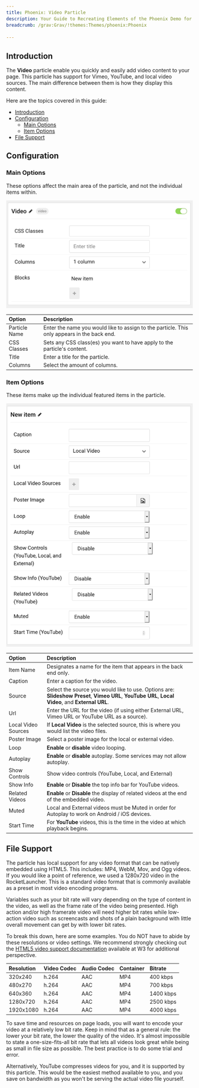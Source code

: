 ```yaml
---
title: Phoenix: Video Particle
description: Your Guide to Recreating Elements of the Phoenix Demo for Grav
breadcrumb: /grav:Grav/!themes:Themes/phoenix:Phoenix

---
```


## Introduction

The **Video** particle enable you quickly and easily add video content to your page. This particle has support for Vimeo, YouTube, and local video sources. The main difference between them is how they display this content.

Here are the topics covered in this guide:

- [Introduction](#introduction)
- [Configuration](#configuration)
  - [Main Options](#main-options)
  - [Item Options](#item-options)
- [File Support](#file-support)

## Configuration

### Main Options

These options affect the main area of the particle, and not the individual items within.

![](assets/particle_video2.png)

| Option        | Description                                                                                 |
| :------------ | :------------------------------------------------------------------------------------------ |
| Particle Name | Enter the name you would like to assign to the particle. This only appears in the back end. |
| CSS Classes   | Sets any CSS class(es) you want to have apply to the particle's content.                    |
| Title         | Enter a title for the particle.                                                             |
| Columns       | Select the amount of columns.                                                               |

### Item Options

These items make up the individual featured items in the particle.

![](assets/particle_video3.png)

| Option              | Description                                                                                                                                        |
| :------------------ | :------------------------------------------------------------------------------------------------------------------------------------------------- |
| Item Name           | Designates a name for the item that appears in the back end only.                                                                                  |
| Caption             | Enter a caption for the video.                                                                                                                     |
| Source              | Select the source you would like to use. Options are: **Slideshow Preset**, **Vimeo URL**, **YouTube URL**, **Local Video**, and **External URL**. |
| Url                 | Enter the URL for the video (if using either External URL, Vimeo URL or YouTube URL as a source).                                                  |
| Local Video Sources | If **Local Video** is the selected source, this is where you would list the video files.                                                           |
| Poster Image        | Select a poster image for the local or external video.                                                                                             |
| Loop                | **Enable** or **disable** video looping.                                                                                                           |
| Autoplay            | **Enable** or **disable** autoplay. Some services may not allow autoplay.                                                                          |
| Show Controls       | Show video controls (YouTube, Local, and External)                                                                                                 |
| Show Info           | **Enable** or **Disable** the top info bar for YouTube videos.                                                                                     |
| Related Videos      | **Enable** or **Disable** the display of related videos at the end of the embedded video.                                                          |
| Muted               | Local and External videos must be Muted in order for Autoplay to work on Android / iOS devices.                                                    |
| Start Time          | For **YouTube** videos, this is the time in the video at which playback begins.                                                                    |

## File Support

The particle has local support for any video format that can be natively embedded using HTML5. This includes: MP4, WebM, Mov, and Ogg videos. If you would like a point of reference, we used a 1280x720 video in the RocketLauncher. This is a standard video format that is commonly available as a preset in most video encoding programs.

Variables such as your bit rate will vary depending on the type of content in the video, as well as the frame rate of the video being presented. High action and/or high framerate video will need higher bit rates while low-action video such as screencasts and shots of a plain background with little overall movement can get by with lower bit rates.

To break this down, here are some examples. You do NOT have to abide by these resolutions or video settings. We recommend strongly checking out the [HTML5 video support documentation](http://www.w3schools.com/html/html5_video.asp) available at W3 for additional perspective.

| Resolution | Video Codec | Audio Codec | Container | Bitrate   |
| :--------- | :---------- | :---------- | :-------- | :-------- |
| 320x240    | h.264       | AAC         | MP4       | 400 kbps  |
| 480x270    | h.264       | AAC         | MP4       | 700 kbps  |
| 640x360    | h.264       | AAC         | MP4       | 1400 kbps |
| 1280x720   | h.264       | AAC         | MP4       | 2500 kbps |
| 1920x1080  | h.264       | AAC         | MP4       | 4000 kbps |

To save time and resources on page loads, you will want to encode your video at a relatively low bit rate. Keep in mind that as a general rule: the lower your bit rate, the lower the quality of the video. It's almost impossible to state a one-size-fits-all bit rate that lets all videos look great while being as small in file size as possible. The best practice is to do some trial and error.

Alternatively, YouTube compresses videos for you, and it is supported by this particle. This would be the easiest method available to you, and you save on bandwidth as you won't be serving the actual video file yourself.
